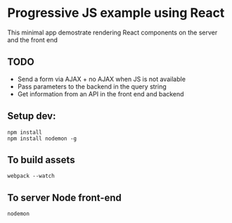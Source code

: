 Progressive JS example using React
=====================

This minimal app demostrate rendering React components on the server and the front end

## TODO

- Send a form via AJAX + no AJAX when JS is not available
- Pass parameters to the backend in the query string
- Get information from an API in the front end and backend

## Setup dev:

```
npm install
npm install nodemon -g
```

## To build assets

```
webpack --watch
```

## To server Node front-end

```
nodemon
```



